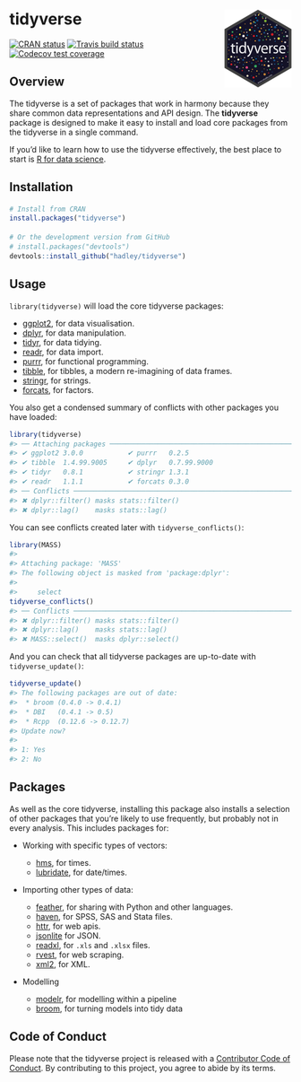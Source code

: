 
<!-- README.md is generated from README.Rmd. Please edit that file -->

# tidyverse <a href='https://tidyverse.tidyverse.org'><img src='man/figures/logo.png' align="right" height="138.5" /></a>

<!-- badges: start -->

[![CRAN
status](https://www.r-pkg.org/badges/version/tidyverse)](https://cran.r-project.org/package=tidyverse)
[![Travis build
status](https://travis-ci.org/tidyverse/tidyverse.svg?branch=master)](https://travis-ci.org/tidyverse/tidyverse)
[![Codecov test
coverage](https://codecov.io/gh/tidyverse/tidyverse/branch/master/graph/badge.svg)](https://codecov.io/gh/tidyverse/tidyverse?branch=master)
<!-- badges: end -->

## Overview

The tidyverse is a set of packages that work in harmony because they
share common data representations and API design. The **tidyverse**
package is designed to make it easy to install and load core packages
from the tidyverse in a single command.

If you’d like to learn how to use the tidyverse effectively, the best
place to start is [R for data science](http://r4ds.had.co.nz).

## Installation

``` r
# Install from CRAN
install.packages("tidyverse")

# Or the development version from GitHub
# install.packages("devtools")
devtools::install_github("hadley/tidyverse")
```

## Usage

`library(tidyverse)` will load the core tidyverse packages:

  - [ggplot2](http://ggplot2.tidyverse.org), for data visualisation.
  - [dplyr](http://dplyr.tidyverse.org), for data manipulation.
  - [tidyr](http://tidyr.tidyverse.org), for data tidying.
  - [readr](http://readr.tidyverse.org), for data import.
  - [purrr](http://purrr.tidyverse.org), for functional programming.
  - [tibble](http://tibble.tidyverse.org), for tibbles, a modern
    re-imagining of data frames.
  - [stringr](https://github.com/tidyverse/stringr), for strings.
  - [forcats](https://github.com/hadley/forcats), for factors.

You also get a condensed summary of conflicts with other packages you
have loaded:

``` r
library(tidyverse)
#> ── Attaching packages ────────────────────────────────────────────────────────────────────── tidyverse 1.2.1.9000 ──
#> ✔ ggplot2 3.0.0           ✔ purrr   0.2.5      
#> ✔ tibble  1.4.99.9005     ✔ dplyr   0.7.99.9000
#> ✔ tidyr   0.8.1           ✔ stringr 1.3.1      
#> ✔ readr   1.1.1           ✔ forcats 0.3.0
#> ── Conflicts ────────────────────────────────────────────────────────────────────────────── tidyverse_conflicts() ──
#> ✖ dplyr::filter() masks stats::filter()
#> ✖ dplyr::lag()    masks stats::lag()
```

You can see conflicts created later with `tidyverse_conflicts()`:

``` r
library(MASS)
#> 
#> Attaching package: 'MASS'
#> The following object is masked from 'package:dplyr':
#> 
#>     select
tidyverse_conflicts()
#> ── Conflicts ────────────────────────────────────────────────────────────────────────────── tidyverse_conflicts() ──
#> ✖ dplyr::filter() masks stats::filter()
#> ✖ dplyr::lag()    masks stats::lag()
#> ✖ MASS::select()  masks dplyr::select()
```

And you can check that all tidyverse packages are up-to-date with
`tidyverse_update()`:

``` r
tidyverse_update()
#> The following packages are out of date:
#>  * broom (0.4.0 -> 0.4.1)
#>  * DBI   (0.4.1 -> 0.5)
#>  * Rcpp  (0.12.6 -> 0.12.7)
#> Update now?
#> 
#> 1: Yes
#> 2: No
```

## Packages

As well as the core tidyverse, installing this package also installs a
selection of other packages that you’re likely to use frequently, but
probably not in every analysis. This includes packages for:

  - Working with specific types of vectors:
    
      - [hms](https://github.com/rstats-db/hms), for times.
      - [lubridate](https://github.com/hadley/lubridate), for
        date/times.

  - Importing other types of data:
    
      - [feather](http://github.com/wesm/feather), for sharing with
        Python and other languages.
      - [haven](https://github.com/hadley/haven), for SPSS, SAS and
        Stata files.
      - [httr](https://github.com/hadley/httr), for web apis.
      - [jsonlite](https://github.com/jeroenooms/jsonlite) for JSON.
      - [readxl](https://github.com/hadley/readxl), for `.xls` and
        `.xlsx` files.
      - [rvest](https://github.com/hadley/rvest), for web scraping.
      - [xml2](https://github.com/hadley/xml2), for XML.

  - Modelling
    
      - [modelr](https://github.com/hadley/modelr), for modelling within
        a pipeline
      - [broom](https://github.com/dgrtwo/broom), for turning models
        into tidy data

## Code of Conduct

Please note that the tidyverse project is released with a [Contributor Code of Conduct](https://tidyverse.tidyverse.org/CODE_OF_CONDUCT.html). 
By contributing to this project, you agree to abide by its terms.

